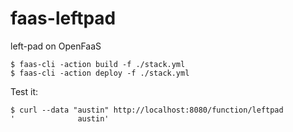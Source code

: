 # faas-leftpad
left-pad on OpenFaaS

```
$ faas-cli -action build -f ./stack.yml
$ faas-cli -action deploy -f ./stack.yml
```

Test it:

```
$ curl --data "austin" http://localhost:8080/function/leftpad
'              austin'
```
